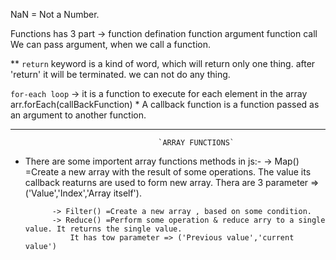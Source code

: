 NaN = Not a Number.

Functions has 3 part ->
function defination
function argument
function call
We can pass argument, when we call a function.

\*\* `return` keyword is a kind of word, which will return only one thing.
after 'return' it will be terminated. we can not do any thing.

`for-each loop` -> it is a function to execute for each element in the array
        arr.forEach(callBackFunction)
        * A callback function is a function passed as an argument to another function.

_________________________________________________________________________________________________________
                                     `ARRAY FUNCTIONS`
* There are some importent array functions methods in js:-
            -> Map() =Create a new array with the result of some operations. The value its callback reaturns are used to form new array. Thera are 3 parameter => ('Value','Index','Array itself').

            -> Filter() =Create a new array , based on some condition.
            -> Reduce() =Perform some operation & reduce arry to a single value. It returns the single value.
                It has tow parameter => ('Previous value','current value')


